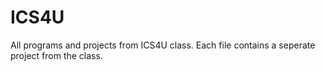 # ICS4U
All programs and projects from ICS4U class.
Each file contains a seperate project from the class.
